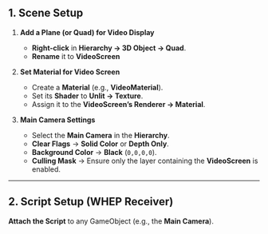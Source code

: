 ## 1. Scene Setup

1. **Add a Plane (or Quad) for Video Display**  
   - **Right-click** in **Hierarchy → 3D Object → Quad**.  
   - **Rename** it to **VideoScreen** 

2. **Set Material for Video Screen**  
   - Create a **Material** (e.g., **VideoMaterial**).  
   - Set its **Shader** to **Unlit → Texture**.  
   - Assign it to the **VideoScreen’s Renderer → Material**.  

3. **Main Camera Settings**  
   - Select the **Main Camera** in the **Hierarchy**.  
   - **Clear Flags** → **Solid Color** or **Depth Only**.  
   - **Background Color** → **Black** (`0,0,0,0`).  
   - **Culling Mask** → Ensure only the layer containing the **VideoScreen** is enabled.

---


## 2. Script Setup (WHEP Receiver)
**Attach the Script** to any GameObject (e.g., the **Main Camera**).  
